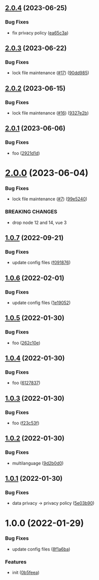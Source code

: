 ## [2.0.4](https://github.com/dword-design/vue-consent-buefy/compare/v2.0.3...v2.0.4) (2023-06-25)


### Bug Fixes

* fix privacy policy ([ea65c3a](https://github.com/dword-design/vue-consent-buefy/commit/ea65c3aa7b6e8532e257643fd7b2eb19fdf9ee13))

## [2.0.3](https://github.com/dword-design/vue-consent-buefy/compare/v2.0.2...v2.0.3) (2023-06-22)


### Bug Fixes

* lock file maintenance ([#17](https://github.com/dword-design/vue-consent-buefy/issues/17)) ([90dd985](https://github.com/dword-design/vue-consent-buefy/commit/90dd98514f9f988406d05620bac33abddceaca56))

## [2.0.2](https://github.com/dword-design/vue-consent-buefy/compare/v2.0.1...v2.0.2) (2023-06-15)


### Bug Fixes

* lock file maintenance ([#16](https://github.com/dword-design/vue-consent-buefy/issues/16)) ([9327e2b](https://github.com/dword-design/vue-consent-buefy/commit/9327e2baedbcd8419003a1aa2faafb2844cbcfc5))

## [2.0.1](https://github.com/dword-design/vue-consent-buefy/compare/v2.0.0...v2.0.1) (2023-06-06)


### Bug Fixes

* foo ([2921d1d](https://github.com/dword-design/vue-consent-buefy/commit/2921d1d92a7b7846beb5d795911a89ea30c0340b))

# [2.0.0](https://github.com/dword-design/vue-consent-buefy/compare/v1.0.7...v2.0.0) (2023-06-04)


### Bug Fixes

* lock file maintenance ([#7](https://github.com/dword-design/vue-consent-buefy/issues/7)) ([99e5240](https://github.com/dword-design/vue-consent-buefy/commit/99e52403c665845ce58a1a421d58ebc74aa688e3))


### BREAKING CHANGES

* drop node 12 and 14, vue 3

## [1.0.7](https://github.com/dword-design/vue-consent-buefy/compare/v1.0.6...v1.0.7) (2022-09-21)


### Bug Fixes

* update config files ([f091876](https://github.com/dword-design/vue-consent-buefy/commit/f091876353894117056ce842fd1fa045085b1292))

## [1.0.6](https://github.com/dword-design/vue-consent-buefy/compare/v1.0.5...v1.0.6) (2022-02-01)


### Bug Fixes

* update config files ([1e19052](https://github.com/dword-design/vue-consent-buefy/commit/1e190527d71d1acfe10b00aaa6e3c73b4268e972))

## [1.0.5](https://github.com/dword-design/vue-consent-buefy/compare/v1.0.4...v1.0.5) (2022-01-30)


### Bug Fixes

* foo ([262c10e](https://github.com/dword-design/vue-consent-buefy/commit/262c10e90f37a1282ade5b3a4a732ec1abbf7dde))

## [1.0.4](https://github.com/dword-design/vue-consent-buefy/compare/v1.0.3...v1.0.4) (2022-01-30)


### Bug Fixes

* foo ([6127837](https://github.com/dword-design/vue-consent-buefy/commit/61278371eca84c37d8bc80e439d3b1a5513fd45b))

## [1.0.3](https://github.com/dword-design/vue-consent-buefy/compare/v1.0.2...v1.0.3) (2022-01-30)


### Bug Fixes

* foo ([f23c53f](https://github.com/dword-design/vue-consent-buefy/commit/f23c53fc851106e9e35083a676413ec190eaefa5))

## [1.0.2](https://github.com/dword-design/vue-consent-buefy/compare/v1.0.1...v1.0.2) (2022-01-30)


### Bug Fixes

* multilanguage ([9d2b0d0](https://github.com/dword-design/vue-consent-buefy/commit/9d2b0d0aa10c4b9c5a3d75be161b4a97d10f8c67))

## [1.0.1](https://github.com/dword-design/vue-consent-buefy/compare/v1.0.0...v1.0.1) (2022-01-30)


### Bug Fixes

* data privacy -> privacy policy ([5e03b90](https://github.com/dword-design/vue-consent-buefy/commit/5e03b90b9b277631964ace79b40e40f03c81c464))

# 1.0.0 (2022-01-29)


### Bug Fixes

* update config files ([8f1a6ba](https://github.com/dword-design/vue-consent-buefy/commit/8f1a6ba573d5cd0bb4578075e0f40adaa972fdb9))


### Features

* init ([0b5feea](https://github.com/dword-design/vue-consent-buefy/commit/0b5feeabbd865de64e22fd096d0fddb18ed34176))
